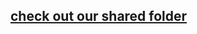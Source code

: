 ## [check out our shared folder](https://drive.google.com/drive/folders/0B7xS-e7S036gT0QzNGpURHl4LTA)
